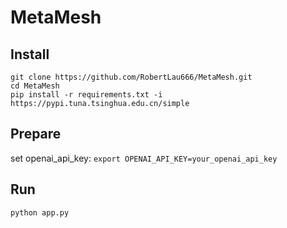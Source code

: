 # MetaMesh
## Install
```
git clone https://github.com/RobertLau666/MetaMesh.git
cd MetaMesh
pip install -r requirements.txt -i https://pypi.tuna.tsinghua.edu.cn/simple
```
## Prepare
set openai_api_key: ```export OPENAI_API_KEY=your_openai_api_key```
## Run
```
python app.py
```
